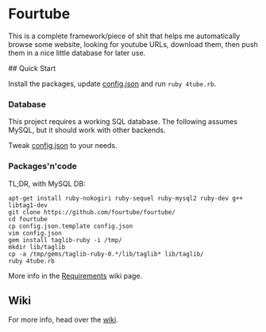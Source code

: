 # Fourtube

This is a complete framework/piece of shit that helps me automatically browse
some website, looking for youtube URLs, download them, then push them in a 
nice little database for later use.

## Quick Start

Install the packages, update [config.json](https://github.com/fourtube/fourtube/wiki/Config.Json) and run `ruby 4tube.rb`.

### Database

This project requires a working SQL database. The following assumes MySQL, but it should work with other backends.

Tweak [config.json](https://github.com/fourtube/fourtube/wiki/Config.Json) to your needs.

### Packages'n'code

TL;DR, with MySQL DB:

    apt-get install ruby-nokogiri ruby-sequel ruby-mysql2 ruby-dev g++ libtag1-dev
    git clone https://github.com/fourtube/fourtube/
    cd fourtube
    cp config.json.template config.json
    vim config.json
    gem install taglib-ruby -i /tmp/
    mkdir lib/taglib
    cp -a /tmp/gems/taglib-ruby-0.*/lib/taglib* lib/taglib/
    ruby 4tube.rb

More info in the [Requirements](https://github.com/fourtube/fourtube/wiki/Requirements) wiki page.

## Wiki

For more info, head over the [wiki](https://github.com/fourtube/fourtube/wiki/Home).
